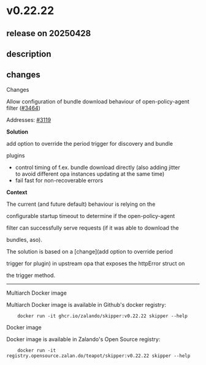 # v0.22.22

## release on 20250428

## description

## changes

Changes

Allow configuration of bundle download behaviour of open-policy-agent filter (<a class="issue-link js-issue-link" data-error-text="Failed to load title" data-id="2960358742" data-permission-text="Title is private" data-url="https://github.com/zalando/skipper/issues/3464" data-hovercard-type="pull_request" data-hovercard-url="/zalando/skipper/pull/3464/hovercard" href="https://github.com/zalando/skipper/pull/3464">#3464</a>)

Addresses: <a class="issue-link js-issue-link" data-error-text="Failed to load title" data-id="2363741938" data-permission-text="Title is private" data-url="https://github.com/zalando/skipper/issues/3119" data-hovercard-type="issue" data-hovercard-url="/zalando/skipper/issues/3119/hovercard" href="https://github.com/zalando/skipper/issues/3119">#3119</a>

<strong>Solution</strong>

add option to override the period trigger for discovery and bundle

plugins

* control timing of f.ex. bundle download directly (also adding jitter  
  to avoid different opa instances updating at the same time)
* fail fast for non-recoverable errors

<strong>Context</strong>

The current (and future default) behaviour is relying on the

configurable startup timeout to determine if the open-policy-agent

filter can successfully serve requests (if it was able to download the

bundles, aso).

The solution is based on a [change](add option to override period

trigger for plugin) in upstream opa that exposes the httpError struct on

the trigger method.

*** ** * ** ***

Multiarch Docker image

Multiarch Docker image is available in Github's docker registry:

        docker run -it ghcr.io/zalando/skipper:v0.22.22 skipper --help

Docker image

Docker image is available in Zalando's Open Source registry:

        docker run -it registry.opensource.zalan.do/teapot/skipper:v0.22.22 skipper --help

